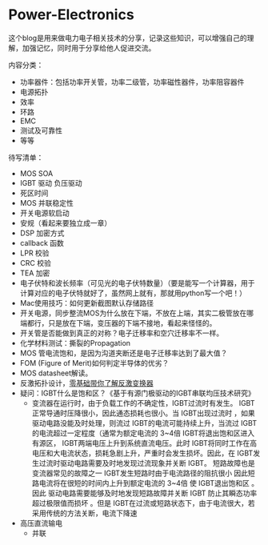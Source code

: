 # Power-Electronics

这个blog是用来做电力电子相关技术的分享，记录这些知识，可以增强自己的理解，加强记忆，同时用于分享给他人促进交流。

内容分类：

- 功率器件：包括功率开关管，功率二级管，功率磁性器件，功率阻容器件
- 电源拓扑
- 效率
- 环路
- EMC
- 测试及可靠性
- 等等

待写清单：

- MOS SOA
- IGBT 驱动 负压驱动
- 死区时间
- MOS 并联稳定性
- 开关电源软启动
- 安规（看起来要独立成一章）
- DSP 加密方式
- callback 函数
- LPR 校验
- CRC 校验
- TEA 加密
- 电子伏特和波长频率（可见光的电子伏特数量）（要是能写一个计算器，用于计算对应的电子伏特就好了，虽然网上就有，那就用python写一个吧！）
- Mac使用技巧：如何更新截图默认存储路径
- 开关电源，同步整流MOS为什么放在下端，不放在上端，其实二极管放在哪端都行，只是放在下端，变压器的下端不接地，看起来怪怪的。
- 开关管是否能做到真正的对称？电子迁移率和空穴迁移率不一样。
- 化学材料测试：撕裂的Propagation
- MOS 管电流饱和，是因为沟道夹断还是电子迁移率达到了最大值？
- FOM (Figure of Merit)如何判定半导体的优劣？
- MOS datasheet解读。
- 反激拓扑设计，[零基础带你了解反激变换器](https://www.eefocus.com/analog-power/469103)
- 疑问：IGBT什么是饱和区？《基于有源门极驱动的IGBT串联均压技术研究》
  - 变流器在运行时，由于负载工作的不确定性，IGBT过流时有发生。 IGBT正常导通时压降很小，因此通态损耗也很小。当 IGBT出现过流时 ，如果驱动电路没能及时处理，则流过 IGBT的电流可能持续上升，当流过 IGBT的电流超过一定程度（通常为额定电流的 3~4倍 IGBT将退出饱和区进入有源区， IGBT两端电压上升到系统直流电压。此时 IGBT将同时工作在高电压和大电流状态，损耗急剧上升，严重时会发生损坏。因此，在 IGBT发生过流时驱动电路需要及时地发现过流现象并关断 IGBT。 短路故障也是变流器常见的故障之一 IGBT发生短路时由于电流路径的阻抗很小 因此短路电流将在很短的时间内上升到额定电流的 3~4倍 使 IGBT退出饱和区 。 因此 驱动电路需要能够及时地发现短路故障并关断 IGBT 防止其瞬态功率超过极限值而损坏 。但是 IGBT在过流或短路状态下，由于电流很大，若采用传统的方法关断，电流下降速
- 高压直流输电
  - 并联
